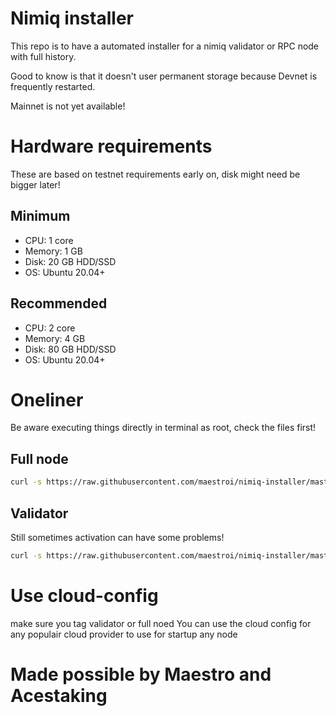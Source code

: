 # Nimiq installer

This repo is to have a automated installer for a nimiq validator or RPC node with full history.

Good to know is that it doesn't user permanent storage because Devnet is frequently restarted.

Mainnet is not yet available!

# Hardware requirements
These are based on testnet requirements early on, disk might need be bigger later!

## Minimum
- CPU: 1 core
- Memory: 1 GB
- Disk: 20 GB HDD/SSD
- OS: Ubuntu 20.04+

## Recommended
- CPU: 2 core
- Memory: 4 GB
- Disk: 80 GB HDD/SSD
- OS: Ubuntu 20.04+

# Oneliner
Be aware executing things directly in terminal as root, check the files first!

## Full node
```bash
curl -s https://raw.githubusercontent.com/maestroi/nimiq-installer/master/install_protocol.sh | bash -s testnet full_node
``` 

## Validator
Still sometimes activation can have some problems!

```bash
curl -s https://raw.githubusercontent.com/maestroi/nimiq-installer/master/install_protocol.sh | bash -s testnet validator
``` 
# Use cloud-config
make sure you tag validator or full noed
You can use the cloud config for any populair cloud provider to use for startup any node


# Made possible by Maestro and Acestaking
